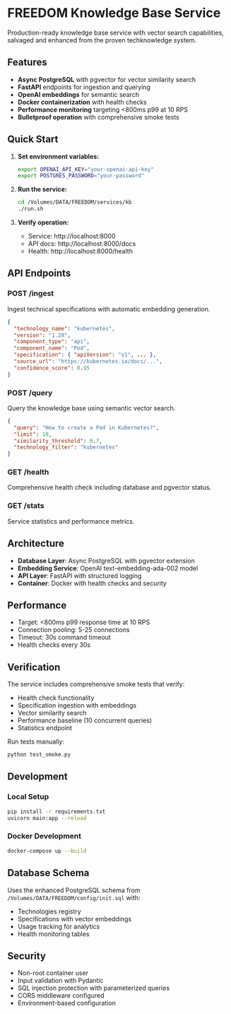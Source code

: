 # FREEDOM Knowledge Base Service

Production-ready knowledge base service with vector search capabilities, salvaged and enhanced from the proven techknowledge system.

## Features

- **Async PostgreSQL** with pgvector for vector similarity search
- **FastAPI** endpoints for ingestion and querying
- **OpenAI embeddings** for semantic search
- **Docker containerization** with health checks
- **Performance monitoring** targeting <800ms p99 at 10 RPS
- **Bulletproof operation** with comprehensive smoke tests

## Quick Start

1. **Set environment variables:**
   ```bash
   export OPENAI_API_KEY="your-openai-api-key"
   export POSTGRES_PASSWORD="your-password"
   ```

2. **Run the service:**
   ```bash
   cd /Volumes/DATA/FREEDOM/services/kb
   ./run.sh
   ```

3. **Verify operation:**
   - Service: http://localhost:8000
   - API docs: http://localhost:8000/docs
   - Health: http://localhost:8000/health

## API Endpoints

### POST /ingest
Ingest technical specifications with automatic embedding generation.

```json
{
  "technology_name": "kubernetes",
  "version": "1.28",
  "component_type": "api",
  "component_name": "Pod",
  "specification": { "apiVersion": "v1", ... },
  "source_url": "https://kubernetes.io/docs/...",
  "confidence_score": 0.95
}
```

### POST /query
Query the knowledge base using semantic vector search.

```json
{
  "query": "How to create a Pod in Kubernetes?",
  "limit": 10,
  "similarity_threshold": 0.7,
  "technology_filter": "kubernetes"
}
```

### GET /health
Comprehensive health check including database and pgvector status.

### GET /stats
Service statistics and performance metrics.

## Architecture

- **Database Layer**: Async PostgreSQL with pgvector extension
- **Embedding Service**: OpenAI text-embedding-ada-002 model
- **API Layer**: FastAPI with structured logging
- **Container**: Docker with health checks and security

## Performance

- Target: <800ms p99 response time at 10 RPS
- Connection pooling: 5-25 connections
- Timeout: 30s command timeout
- Health checks every 30s

## Verification

The service includes comprehensive smoke tests that verify:
- Health check functionality
- Specification ingestion with embeddings
- Vector similarity search
- Performance baseline (10 concurrent queries)
- Statistics endpoint

Run tests manually:
```bash
python test_smoke.py
```

## Development

### Local Setup
```bash
pip install -r requirements.txt
uvicorn main:app --reload
```

### Docker Development
```bash
docker-compose up --build
```

## Database Schema

Uses the enhanced PostgreSQL schema from `/Volumes/DATA/FREEDOM/config/init.sql` with:
- Technologies registry
- Specifications with vector embeddings
- Usage tracking for analytics
- Health monitoring tables

## Security

- Non-root container user
- Input validation with Pydantic
- SQL injection protection with parameterized queries
- CORS middleware configured
- Environment-based configuration
